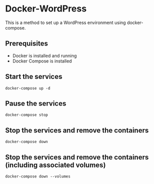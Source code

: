 # Docker-WordPress
This is a method to set up a WordPress environment using docker-compose.

## Prerequisites
- Docker is installed and running
- Docker Compose is installed

## Start the services
`docker-compose up -d`

## Pause the services
`docker-compose stop`

## Stop the services and remove the containers
`docker-compose down`

## Stop the services and remove the containers (including associated volumes)
`docker-compose down --volumes`


